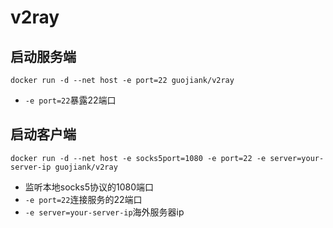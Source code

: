 # v2ray
## 启动服务端
```
docker run -d --net host -e port=22 guojiank/v2ray
```
- `-e port=22`暴露22端口
## 启动客户端
```
docker run -d --net host -e socks5port=1080 -e port=22 -e server=your-server-ip guojiank/v2ray
```
- 监听本地socks5协议的1080端口
- `-e port=22`连接服务的22端口
- `-e server=your-server-ip`海外服务器ip